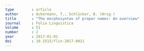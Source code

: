 ```yaml
---
type        : article   
author      : Ackermann, T.; Schlücker, B. (Hrsg.)
title       : "The morphosyntax of proper names: An overview"
journal     : Folia Linguistica
volume      : 51
number      : 2
year        : 2017-01-01
doi         : 10.1515/flin-2017-0011
---
```

